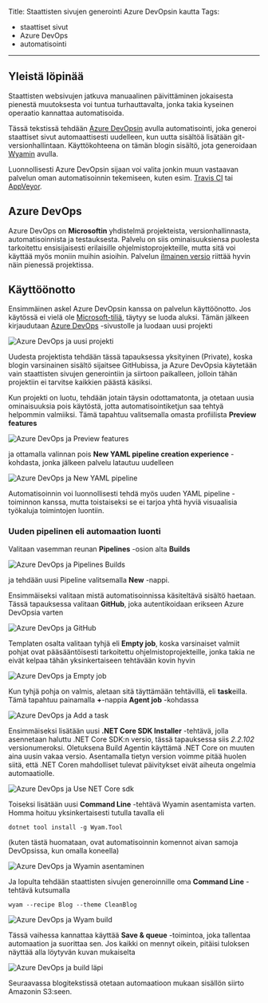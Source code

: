 Title: Staattisten sivujen generointi Azure DevOpsin kautta
Tags: 
  - staattiset sivut
  - Azure DevOps
  - automatisointi
---
## Yleistä löpinää
Staattisten websivujen jatkuva manuaalinen päivittäminen jokaisesta pienestä muutoksesta voi tuntua turhauttavalta, jonka takia kyseinen operaatio kannattaa automatisoida.

Tässä tekstissä tehdään [Azure DevOpsin](https://azure.microsoft.com/en-us/services/devops/) avulla automatisointi, joka generoi staattiset sivut automaattisesti uudelleen, kun uutta sisältöä lisätään git-versionhallintaan. Käyttökohteena on tämän blogin sisältö, jota generoidaan [Wyamin](https://wyam.io/) avulla.

Luonnollisesti Azure DevOpsin sijaan voi valita jonkin muun vastaavan palvelun oman automatisoinnin tekemiseen, kuten esim. [Travis CI](https://travis-ci.com/) tai [AppVeyor](https://www.appveyor.com/).

## Azure DevOps

Azure DevOps on **Microsoftin** yhdistelmä projekteista, versionhallinnasta, automatisoinnista ja testauksesta. Palvelu on siis ominaisuuksiensa puolesta tarkoitettu ensisijaisesti erilaisille ohjelmistoprojekteille, mutta sitä voi käyttää myös moniin muihin asioihin. Palvelun [ilmainen versio](https://azure.microsoft.com/en-us/services/devops/compare-features/) riittää hyvin näin pienessä projektissa.

## Käyttöönotto

Ensimmäinen askel Azure DevOpsin kanssa on palvelun käyttöönotto. Jos käytössä ei vielä ole [Microsoft-tiliä](https://login.live.com/login.srf?lw=1), täytyy se luoda aluksi. Tämän jälkeen kirjaudutaan [Azure DevOps](https://dev.azure.com) -sivustolle ja luodaan uusi projekti

![Azure DevOps ja uusi projekti](../images/azure_devops_blogi_build_01.png)

Uudesta projektista tehdään tässä tapauksessa yksityinen (Private), koska blogin varsinainen sisältö sijaitsee GitHubissa, ja Azure DevOpsia käytetään vain staattisten sivujen generointiin ja siirtoon paikalleen, jolloin tähän projektiin ei tarvitse kaikkien päästä käsiksi.

Kun projekti on luotu, tehdään jotain täysin odottamatonta, ja otetaan uusia ominaisuuksia pois käytöstä, jotta automatisointiketjun saa tehtyä helpommin valmiiksi. Tämä tapahtuu valitsemalla omasta profiilista **Preview features**

![Azure DevOps ja Preview features](../images/azure_devops_blogi_build_13.png)

ja ottamalla valinnan pois **New YAML pipeline creation experience** -kohdasta, jonka jälkeen palvelu latautuu uudelleen

![Azure DevOps ja New YAML pipeline](../images/azure_devops_blogi_build_14.png)

Automatisoinnin voi luonnollisesti tehdä myös uuden YAML pipeline -toiminnon kanssa, mutta toistaiseksi se ei tarjoa yhtä hyviä visuaalisia työkaluja toimintojen luontiin.

### Uuden pipelinen eli automaation luonti

Valitaan vasemman reunan **Pipelines** -osion alta **Builds**

![Azure DevOps ja Pipelines Builds](../images/azure_devops_blogi_build_02.png)

ja tehdään uusi Pipeline valitsemalla **New** -nappi.

Ensimmäiseksi valitaan mistä automatisoinnissa käsiteltävä sisältö haetaan. Tässä tapauksessa valitaan **GitHub**, joka autentikoidaan erikseen Azure DevOpsia varten

![Azure DevOps ja GitHub](../images/azure_devops_blogi_build_15.png)

Templaten osalta valitaan tyhjä eli **Empty job**, koska varsinaiset valmiit pohjat ovat pääsääntöisesti tarkoitettu ohjelmistoprojekteille, jonka takia ne eivät kelpaa tähän yksinkertaiseen tehtävään kovin hyvin

![Azure DevOps ja Empty job](../images/azure_devops_blogi_build_16.png)

Kun tyhjä pohja on valmis, aletaan sitä täyttämään tehtävillä, eli **task**eilla. Tämä tapahtuu painamalla **+**-nappia **Agent job** -kohdassa

![Azure DevOps ja Add a task](../images/azure_devops_blogi_build_17.png)

Ensimmäiseksi lisätään uusi **.NET Core SDK Installer** -tehtävä, jolla asennetaan haluttu .NET Core SDK:n versio, tässä tapauksessa siis *2.2.102* versionumeroksi. Oletuksena Build Agentin käyttämä .NET Core on muuten aina uusin vakaa versio. Asentamalla tietyn version voimme pitää huolen siitä, että .NET Coren mahdolliset tulevat päivitykset eivät aiheuta ongelmia automaatiolle.

![Azure DevOps ja Use NET Core sdk](../images/azure_devops_blogi_build_19.png)

Toiseksi lisätään uusi **Command Line** -tehtävä Wyamin asentamista varten. Homma hoituu yksinkertaisesti tutulla tavalla eli
```
dotnet tool install -g Wyam.Tool
```
(kuten tästä huomataan, ovat automatisoinnin komennot aivan samoja DevOpsissa, kun omalla koneella)

![Azure DevOps ja Wyamin asentaminen](../images/azure_devops_blogi_build_20.png)

Ja lopulta tehdään staattisten sivujen generoinnille oma **Command Line** -tehtävä kutsumalla 

```
wyam --recipe Blog --theme CleanBlog
```

![Azure DevOps ja Wyam build](../images/azure_devops_blogi_build_21.png)

Tässä vaihessa kannattaa käyttää **Save & queue** -toimintoa, joka tallentaa automaation ja suorittaa sen. Jos kaikki on mennyt oikein, pitäisi tuloksen näyttää alla löytyvän kuvan mukaiselta

![Azure DevOps ja build läpi](../images/azure_devops_blogi_build_22.png)

Seuraavassa blogitekstissä otetaan automaatioon mukaan sisällön siirto Amazonin S3:seen.